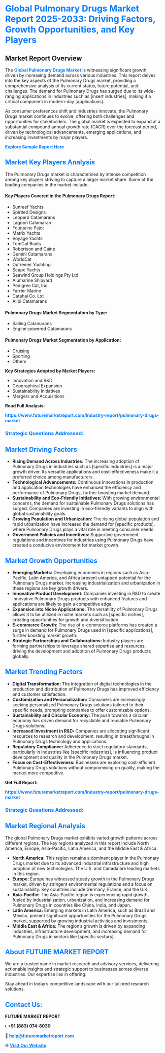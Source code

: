 <h1 style="color: #007BFF;">Global Pulmonary Drugs Market Report 2025-2033: Driving Factors, Growth Opportunities, and Key Players</h1>

<section id="overview">
<h2>Market Report Overview</h2>
<p>The <a href="https://www.futuremarketreport.com/industry-report/pulmonary-drugs-market" style="color: #007BFF; text-decoration: none;"><strong>Global Pulmonary Drugs Market</strong></a> is witnessing significant growth, driven by increasing demand across various industries. This report delves into the key aspects of the Pulmonary Drugs market, providing a comprehensive analysis of its current status, future potential, and challenges. The demand for Pulmonary Drugs has surged due to its wide-ranging applications in industries such as [insert industries], making it a critical component in modern-day [applications].</p>
<p>As consumer preferences shift and industries innovate, the Pulmonary Drugs market continues to evolve, offering both challenges and opportunities for stakeholders. The global market is expected to expand at a substantial compound annual growth rate (CAGR) over the forecast period, driven by technological advancements, emerging applications, and increasing investments by major players.</p>
</section>

<section id="overview">
<p><a href="https://www.futuremarketreport.com/request-sample/reportId=37551" style="color: #007BFF; text-decoration: none;"><strong>Explore Sample Report Here</strong></a></p>
</section>

<section id="key-players">
<h2 style="color: #007BFF;">Market Key Players Analysis</h2>
<p>The Pulmonary Drugs market is characterized by intense competition among key players striving to capture a larger market share. Some of the leading companies in the market include:</p>
<h4>Key Players Covered in the Pulmonary Drugs Report:</h4>
<ul><li>Sunreef Yachts</li><li>Spirited Designs</li><li>Leopard Catamarans</li><li>Lagoon Catamaran</li><li>Fountaine Pajot</li><li>Matrix Yachts</li><li>Voyage Yachts</li><li>TomCat Boats</li><li>Robertson and Caine</li><li>Gemini Catamarans</li><li>WorldCat</li><li>Outremer Yachting</li><li>Scape Yachts</li><li>Seawind Group Holdings Pty Ltd</li><li>Alumarine Shipyard</li><li>Pedigree Cat, Inc.</li><li>Farrier Marine</li><li>Catahai Co. Ltd</li><li>Alibi Catamarans</li></ul>
<h4>Pulmonary Drugs Market Segmentation by Type:</h4>
<ul><li>Sailing Catamarans</li><li>Engine-powered Catamarans</li></ul>

<h4>Pulmonary Drugs Market Segmentation by Application:</h4>
<ul><li>Cruising</li><li>Sporting</li><li>Others</li></ul>
<p><strong>Key Strategies Adopted by Market Players:</strong></p>
<ul>
<li>Innovation and R&D</li>
<li>Geographical Expansion</li>
<li>Sustainability Initiatives</li>
<li>Mergers and Acquisitions</li>
</ul>
</section>

<section>
<p><strong>Read Full Analysis: </strong></p><a href="https://www.futuremarketreport.com/industry-report/pulmonary-drugs-market" style="color: #007BFF; text-decoration: none;"><strong>https://www.futuremarketreport.com/industry-report/pulmonary-drugs-market</strong></a>
<h3 style="color: #007BFF;">Strategic Questions Addressed:</h3>
</section>

<section id="driving-factors">
<h2 style="color: #007BFF;">Market Driving Factors</h2>
<ul>
<li><strong>Rising Demand Across Industries:</strong> The increasing adoption of Pulmonary Drugs in industries such as [specific industries] is a major growth driver. Its versatile applications and cost-effectiveness make it a preferred choice among manufacturers.</li>
<li><strong>Technological Advancements:</strong> Continuous innovations in production and application technologies have enhanced the efficiency and performance of Pulmonary Drugs, further boosting market demand.</li>
<li><strong>Sustainability and Eco-Friendly Initiatives:</strong> With growing environmental concerns, the demand for sustainable Pulmonary Drugs solutions has surged. Companies are investing in eco-friendly variants to align with global sustainability goals.</li>
<li><strong>Growing Population and Urbanization:</strong> The rising global population and rapid urbanization have increased the demand for [specific products], where Pulmonary Drugs plays a vital role in meeting consumer needs.</li>
<li><strong>Government Policies and Incentives:</strong> Supportive government regulations and incentives for industries using Pulmonary Drugs have created a conducive environment for market growth.</li>
</ul>
</section>

<section id="growth-opportunities">
<h2 style="color: #007BFF;">Market Growth Opportunities</h2>
<ul>
<li><strong>Emerging Markets:</strong> Developing economies in regions such as Asia-Pacific, Latin America, and Africa present untapped potential for the Pulmonary Drugs market. Increasing industrialization and urbanization in these regions are key growth drivers.</li>
<li><strong>Innovative Product Development:</strong> Companies investing in R&D to create innovative Pulmonary Drugs products with enhanced features and applications are likely to gain a competitive edge.</li>
<li><strong>Expansion into Niche Applications:</strong> The versatility of Pulmonary Drugs allows it to be utilized in niche markets such as [specific niches], creating opportunities for growth and diversification.</li>
<li><strong>E-commerce Growth:</strong> The rise of e-commerce platforms has created a surge in demand for Pulmonary Drugs used in [specific applications], further boosting market growth.</li>
<li><strong>Strategic Partnerships and Collaborations:</strong> Industry players are forming partnerships to leverage shared expertise and resources, driving the development and adoption of Pulmonary Drugs products globally.</li>
</ul>
</section>

<section id="trending-factors">
<h2 style="color: #007BFF;">Market Trending Factors</h2>
<ul>
<li><strong>Digital Transformation:</strong> The integration of digital technologies in the production and distribution of Pulmonary Drugs has improved efficiency and customer satisfaction.</li>
<li><strong>Customization and Personalization:</strong> Consumers are increasingly seeking personalized Pulmonary Drugs solutions tailored to their specific needs, prompting companies to offer customizable options.</li>
<li><strong>Sustainability and Circular Economy:</strong> The push towards a circular economy has driven demand for recyclable and reusable Pulmonary Drugs solutions.</li>
<li><strong>Increased Investment in R&D:</strong> Companies are allocating significant resources to research and development, resulting in breakthroughs in Pulmonary Drugs technology and applications.</li>
<li><strong>Regulatory Compliance:</strong> Adherence to strict regulatory standards, particularly in industries like [specific industries], is influencing product development and quality in the Pulmonary Drugs market.</li>
<li><strong>Focus on Cost-Effectiveness:</strong> Businesses are exploring cost-efficient Pulmonary Drugs solutions without compromising on quality, making the market more competitive.</li>
</ul>
</section>

<section>
<p><strong>Get Full Report: </strong></p><a href="https://www.futuremarketreport.com/industry-report/pulmonary-drugs-market" style="color: #007BFF; text-decoration: none;"><strong>https://www.futuremarketreport.com/industry-report/pulmonary-drugs-market</strong></a>
<h3 style="color: #007BFF;">Strategic Questions Addressed:</h3>
</section>


<section id="regional-analysis">
<h2 style="color: #007BFF;">Market Regional Analysis</h2>
<p>The global Pulmonary Drugs market exhibits varied growth patterns across different regions. The key regions analyzed in this report include North America, Europe, Asia-Pacific, Latin America, and the Middle East & Africa:</p>
<ul>
<li><strong>North America:</strong> This region remains a dominant player in the Pulmonary Drugs market due to its advanced industrial infrastructure and high adoption of new technologies. The U.S. and Canada are leading markets in this region.</li>
<li><strong>Europe:</strong> Europe has witnessed steady growth in the Pulmonary Drugs market, driven by stringent environmental regulations and a focus on sustainability. Key countries include Germany, France, and the U.K.</li>
<li><strong>Asia-Pacific:</strong> The Asia-Pacific region is experiencing rapid growth, fueled by industrialization, urbanization, and increasing demand for Pulmonary Drugs in countries like China, India, and Japan.</li>
<li><strong>Latin America:</strong> Emerging markets in Latin America, such as Brazil and Mexico, present significant opportunities for the Pulmonary Drugs market, supported by growing industrial activities and investments.</li>
<li><strong>Middle East & Africa:</strong> The region’s growth is driven by expanding industries, infrastructure development, and increasing demand for Pulmonary Drugs in sectors like [specific sectors].</li>
</ul>
</section>

<footer>
<h2 style="color: #007BFF;">About FUTURE MARKET REPORT</h2>
<p>We are a trusted name in market research and advisory services, delivering actionable insights and strategic support to businesses across diverse industries. Our expertise lies in offering:</p>

<p>Stay ahead in today’s competitive landscape with our tailored research solutions.</p>

<h2 style="color: #007BFF;">Contact Us:</h2>
<p><strong>FUTURE MARKET REPORT</strong></p>
<p>📞 <strong>+91 (883) 074-8030</strong></p>
<p>📧 <strong><a href="mailto:help@futuremarketreport.com" style="color: #007BFF;">help@futuremarketreport.com</a></strong></p>
<p>🌐 <strong><a href="https://www.futuremarketreport.com/" style="color: #007BFF;">Visit Our Website</a></strong></p>
</footer>